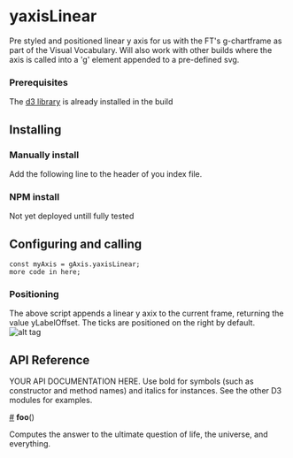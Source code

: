 # yaxisLinear

Pre styled and positioned linear y axis for us with the FT's g-chartframe as part of the Visual Vocabulary. Will also work with other builds where the axis is called into a 'g' element appended to a pre-defined svg.

### Prerequisites
The [d3 library](https://d3js.org/) is already installed in the build

## Installing
### Manually install

Add the following line to the header of you index file.

### NPM install
Not yet deployed untill fully tested

## Configuring and calling

```
const myAxis = gAxis.yaxisLinear;
more code in here;
```
### Positioning
The above script appends a linear y axix to the current frame, returning the value yLabelOffset. The ticks are positioned on the right by default.
![alt tag](https://github.com/ft-interactive/g-yaxislinear/images/initialPlot.png)



## API Reference

YOUR API DOCUMENTATION HERE. Use bold for symbols (such as constructor and method names) and italics for instances. See the other D3 modules for examples.

<a href="#foo" name="foo">#</a> <b>foo</b>()

Computes the answer to the ultimate question of life, the universe, and everything.
